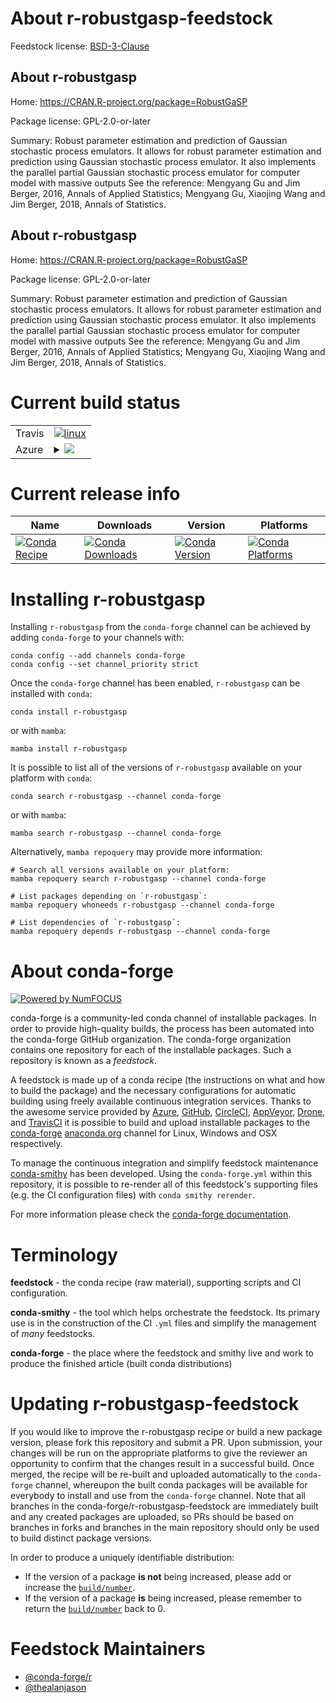 About r-robustgasp-feedstock
============================

Feedstock license: [BSD-3-Clause](https://github.com/conda-forge/r-robustgasp-feedstock/blob/main/LICENSE.txt)


About r-robustgasp
------------------

Home: https://CRAN.R-project.org/package=RobustGaSP

Package license: GPL-2.0-or-later

Summary: Robust parameter estimation and prediction of Gaussian stochastic process emulators. It allows for robust parameter estimation and prediction using Gaussian stochastic process emulator. It also implements the parallel partial Gaussian stochastic process emulator for computer model with massive outputs See the reference: Mengyang Gu and Jim Berger, 2016, Annals of Applied Statistics; Mengyang Gu, Xiaojing Wang and Jim Berger, 2018, Annals of Statistics.

About r-robustgasp
------------------

Home: https://CRAN.R-project.org/package=RobustGaSP

Package license: GPL-2.0-or-later

Summary: Robust parameter estimation and prediction of Gaussian stochastic process emulators. It allows for robust parameter estimation and prediction using Gaussian stochastic process emulator. It also implements the parallel partial Gaussian stochastic process emulator for computer model with massive outputs See the reference: Mengyang Gu and Jim Berger, 2016, Annals of Applied Statistics; Mengyang Gu, Xiaojing Wang and Jim Berger, 2018, Annals of Statistics.

Current build status
====================


<table><tr>
    <td>Travis</td>
    <td>
      <a href="https://app.travis-ci.com/conda-forge/r-robustgasp-feedstock">
        <img alt="linux" src="https://img.shields.io/travis/com/conda-forge/r-robustgasp-feedstock/main.svg?label=Linux">
      </a>
    </td>
  </tr>
    
  <tr>
    <td>Azure</td>
    <td>
      <details>
        <summary>
          <a href="https://dev.azure.com/conda-forge/feedstock-builds/_build/latest?definitionId=21485&branchName=main">
            <img src="https://dev.azure.com/conda-forge/feedstock-builds/_apis/build/status/r-robustgasp-feedstock?branchName=main">
          </a>
        </summary>
        <table>
          <thead><tr><th>Variant</th><th>Status</th></tr></thead>
          <tbody><tr>
              <td>linux_64_r_base4.2</td>
              <td>
                <a href="https://dev.azure.com/conda-forge/feedstock-builds/_build/latest?definitionId=21485&branchName=main">
                  <img src="https://dev.azure.com/conda-forge/feedstock-builds/_apis/build/status/r-robustgasp-feedstock?branchName=main&jobName=linux&configuration=linux%20linux_64_r_base4.2" alt="variant">
                </a>
              </td>
            </tr><tr>
              <td>linux_64_r_base4.3</td>
              <td>
                <a href="https://dev.azure.com/conda-forge/feedstock-builds/_build/latest?definitionId=21485&branchName=main">
                  <img src="https://dev.azure.com/conda-forge/feedstock-builds/_apis/build/status/r-robustgasp-feedstock?branchName=main&jobName=linux&configuration=linux%20linux_64_r_base4.3" alt="variant">
                </a>
              </td>
            </tr><tr>
              <td>linux_aarch64_r_base4.2</td>
              <td>
                <a href="https://dev.azure.com/conda-forge/feedstock-builds/_build/latest?definitionId=21485&branchName=main">
                  <img src="https://dev.azure.com/conda-forge/feedstock-builds/_apis/build/status/r-robustgasp-feedstock?branchName=main&jobName=linux&configuration=linux%20linux_aarch64_r_base4.2" alt="variant">
                </a>
              </td>
            </tr><tr>
              <td>linux_aarch64_r_base4.3</td>
              <td>
                <a href="https://dev.azure.com/conda-forge/feedstock-builds/_build/latest?definitionId=21485&branchName=main">
                  <img src="https://dev.azure.com/conda-forge/feedstock-builds/_apis/build/status/r-robustgasp-feedstock?branchName=main&jobName=linux&configuration=linux%20linux_aarch64_r_base4.3" alt="variant">
                </a>
              </td>
            </tr><tr>
              <td>linux_ppc64le_r_base4.2</td>
              <td>
                <a href="https://dev.azure.com/conda-forge/feedstock-builds/_build/latest?definitionId=21485&branchName=main">
                  <img src="https://dev.azure.com/conda-forge/feedstock-builds/_apis/build/status/r-robustgasp-feedstock?branchName=main&jobName=linux&configuration=linux%20linux_ppc64le_r_base4.2" alt="variant">
                </a>
              </td>
            </tr><tr>
              <td>linux_ppc64le_r_base4.3</td>
              <td>
                <a href="https://dev.azure.com/conda-forge/feedstock-builds/_build/latest?definitionId=21485&branchName=main">
                  <img src="https://dev.azure.com/conda-forge/feedstock-builds/_apis/build/status/r-robustgasp-feedstock?branchName=main&jobName=linux&configuration=linux%20linux_ppc64le_r_base4.3" alt="variant">
                </a>
              </td>
            </tr><tr>
              <td>osx_64_r_base4.2</td>
              <td>
                <a href="https://dev.azure.com/conda-forge/feedstock-builds/_build/latest?definitionId=21485&branchName=main">
                  <img src="https://dev.azure.com/conda-forge/feedstock-builds/_apis/build/status/r-robustgasp-feedstock?branchName=main&jobName=osx&configuration=osx%20osx_64_r_base4.2" alt="variant">
                </a>
              </td>
            </tr><tr>
              <td>osx_64_r_base4.3</td>
              <td>
                <a href="https://dev.azure.com/conda-forge/feedstock-builds/_build/latest?definitionId=21485&branchName=main">
                  <img src="https://dev.azure.com/conda-forge/feedstock-builds/_apis/build/status/r-robustgasp-feedstock?branchName=main&jobName=osx&configuration=osx%20osx_64_r_base4.3" alt="variant">
                </a>
              </td>
            </tr><tr>
              <td>osx_arm64_r_base4.2</td>
              <td>
                <a href="https://dev.azure.com/conda-forge/feedstock-builds/_build/latest?definitionId=21485&branchName=main">
                  <img src="https://dev.azure.com/conda-forge/feedstock-builds/_apis/build/status/r-robustgasp-feedstock?branchName=main&jobName=osx&configuration=osx%20osx_arm64_r_base4.2" alt="variant">
                </a>
              </td>
            </tr><tr>
              <td>osx_arm64_r_base4.3</td>
              <td>
                <a href="https://dev.azure.com/conda-forge/feedstock-builds/_build/latest?definitionId=21485&branchName=main">
                  <img src="https://dev.azure.com/conda-forge/feedstock-builds/_apis/build/status/r-robustgasp-feedstock?branchName=main&jobName=osx&configuration=osx%20osx_arm64_r_base4.3" alt="variant">
                </a>
              </td>
            </tr><tr>
              <td>win_64</td>
              <td>
                <a href="https://dev.azure.com/conda-forge/feedstock-builds/_build/latest?definitionId=21485&branchName=main">
                  <img src="https://dev.azure.com/conda-forge/feedstock-builds/_apis/build/status/r-robustgasp-feedstock?branchName=main&jobName=win&configuration=win%20win_64_" alt="variant">
                </a>
              </td>
            </tr>
          </tbody>
        </table>
      </details>
    </td>
  </tr>
</table>

Current release info
====================

| Name | Downloads | Version | Platforms |
| --- | --- | --- | --- |
| [![Conda Recipe](https://img.shields.io/badge/recipe-r--robustgasp-green.svg)](https://anaconda.org/conda-forge/r-robustgasp) | [![Conda Downloads](https://img.shields.io/conda/dn/conda-forge/r-robustgasp.svg)](https://anaconda.org/conda-forge/r-robustgasp) | [![Conda Version](https://img.shields.io/conda/vn/conda-forge/r-robustgasp.svg)](https://anaconda.org/conda-forge/r-robustgasp) | [![Conda Platforms](https://img.shields.io/conda/pn/conda-forge/r-robustgasp.svg)](https://anaconda.org/conda-forge/r-robustgasp) |

Installing r-robustgasp
=======================

Installing `r-robustgasp` from the `conda-forge` channel can be achieved by adding `conda-forge` to your channels with:

```
conda config --add channels conda-forge
conda config --set channel_priority strict
```

Once the `conda-forge` channel has been enabled, `r-robustgasp` can be installed with `conda`:

```
conda install r-robustgasp
```

or with `mamba`:

```
mamba install r-robustgasp
```

It is possible to list all of the versions of `r-robustgasp` available on your platform with `conda`:

```
conda search r-robustgasp --channel conda-forge
```

or with `mamba`:

```
mamba search r-robustgasp --channel conda-forge
```

Alternatively, `mamba repoquery` may provide more information:

```
# Search all versions available on your platform:
mamba repoquery search r-robustgasp --channel conda-forge

# List packages depending on `r-robustgasp`:
mamba repoquery whoneeds r-robustgasp --channel conda-forge

# List dependencies of `r-robustgasp`:
mamba repoquery depends r-robustgasp --channel conda-forge
```


About conda-forge
=================

[![Powered by
NumFOCUS](https://img.shields.io/badge/powered%20by-NumFOCUS-orange.svg?style=flat&colorA=E1523D&colorB=007D8A)](https://numfocus.org)

conda-forge is a community-led conda channel of installable packages.
In order to provide high-quality builds, the process has been automated into the
conda-forge GitHub organization. The conda-forge organization contains one repository
for each of the installable packages. Such a repository is known as a *feedstock*.

A feedstock is made up of a conda recipe (the instructions on what and how to build
the package) and the necessary configurations for automatic building using freely
available continuous integration services. Thanks to the awesome service provided by
[Azure](https://azure.microsoft.com/en-us/services/devops/), [GitHub](https://github.com/),
[CircleCI](https://circleci.com/), [AppVeyor](https://www.appveyor.com/),
[Drone](https://cloud.drone.io/welcome), and [TravisCI](https://travis-ci.com/)
it is possible to build and upload installable packages to the
[conda-forge](https://anaconda.org/conda-forge) [anaconda.org](https://anaconda.org/)
channel for Linux, Windows and OSX respectively.

To manage the continuous integration and simplify feedstock maintenance
[conda-smithy](https://github.com/conda-forge/conda-smithy) has been developed.
Using the ``conda-forge.yml`` within this repository, it is possible to re-render all of
this feedstock's supporting files (e.g. the CI configuration files) with ``conda smithy rerender``.

For more information please check the [conda-forge documentation](https://conda-forge.org/docs/).

Terminology
===========

**feedstock** - the conda recipe (raw material), supporting scripts and CI configuration.

**conda-smithy** - the tool which helps orchestrate the feedstock.
                   Its primary use is in the construction of the CI ``.yml`` files
                   and simplify the management of *many* feedstocks.

**conda-forge** - the place where the feedstock and smithy live and work to
                  produce the finished article (built conda distributions)


Updating r-robustgasp-feedstock
===============================

If you would like to improve the r-robustgasp recipe or build a new
package version, please fork this repository and submit a PR. Upon submission,
your changes will be run on the appropriate platforms to give the reviewer an
opportunity to confirm that the changes result in a successful build. Once
merged, the recipe will be re-built and uploaded automatically to the
`conda-forge` channel, whereupon the built conda packages will be available for
everybody to install and use from the `conda-forge` channel.
Note that all branches in the conda-forge/r-robustgasp-feedstock are
immediately built and any created packages are uploaded, so PRs should be based
on branches in forks and branches in the main repository should only be used to
build distinct package versions.

In order to produce a uniquely identifiable distribution:
 * If the version of a package **is not** being increased, please add or increase
   the [``build/number``](https://docs.conda.io/projects/conda-build/en/latest/resources/define-metadata.html#build-number-and-string).
 * If the version of a package **is** being increased, please remember to return
   the [``build/number``](https://docs.conda.io/projects/conda-build/en/latest/resources/define-metadata.html#build-number-and-string)
   back to 0.

Feedstock Maintainers
=====================

* [@conda-forge/r](https://github.com/conda-forge/r/)
* [@thealanjason](https://github.com/thealanjason/)

